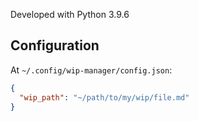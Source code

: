 Developed with Python 3.9.6

## Configuration

At `~/.config/wip-manager/config.json`:

```json
{
  "wip_path": "~/path/to/my/wip/file.md"
}
```
